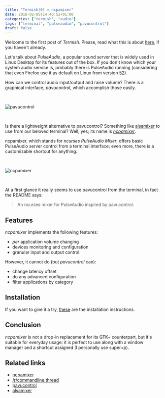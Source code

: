 ```yaml
---
title: "Termish[0] = ncpamixer"
date: 2018-02-05T14:40:52+01:00
categories: ["termish", "audio"]
tags: ["terminal", "pulseaudio", "pavucontrol"]
draft: false
---
```


Welcome to the first post of *Termish*. Please, read what this is about
[here](/blog/termish--malloc255--size/), if you haven't already.

Let's talk about _PulseAudio_, a popular sound server that is widely used in
Linux Desktop for its features out of the box. If you don't know which your
system audio service is, probably there is PulseAudio running (considering
that even Firefox use it as default on Linux from version [52][Firefox 52]).

How can we control audio input/output and raise volume? There is a graphical
interface, _pavucontrol_, which accomplish those easily.

<br/>

![pavucontrol](/img/pavucontrol.png)

<br/>

Is there a lightweight alternative to pavucontrol? Something like [alsamixer]
to use from our beloved terminal? Well, yes; its name is _[ncpamixer]_.

ncpamixer, which stands for _ncurses PulseAudio Mixer_, offers basic
PulseAudio server control from a terminal interface; even more, there is a
customizable shortcut for anything.

<br/>

![ncpamixer](/img/ncpamixer.gif)

<br/>

At a first glance it really seems to use pavucontrol from the terminal, in
fact the README says:

> An ncurses mixer for PulseAudio inspired by pavucontrol.

## Features

_ncpamixer_ implements the following features:

- _per_ application volume changing
- devices monitoring and configuration
- granular input and output control

However, it cannot do (but _pavucontrol_ can):

- change latency offset
- do any advanced configuration
- filter applications by category

## Installation

If you want to give it a try, [these][install] are the installation instructions.

## Conclusion

_ncpamixer_ is not a drop-in replacement for its GTK+ counterpart, but it's
suitable for everyday usage: it is perfect to use along with a window manager
and a shortcut assigned (I personally use super+p).

## Related links

- [ncpamixer]
- [/r/commandline thread][reddit]
- [pavucontrol]
- [alsamixer]

[Firefox 52]: https://www.bleepingcomputer.com/news/software/some-firefox-52-users-on-linux-left-without-sound/
[alsamixer]: https://en.wikipedia.org/wiki/Alsamixer
[ncpamixer]: https://github.com/fulhax/ncpamixer
[install]: https://github.com/fulhax/ncpamixer#install
[reddit]: (https://www.reddit.com/r/commandline/comments/7vey2x/termish0_ncpamixer/?ref=share&ref_source=link)
[pavucontrol]: https://freedesktop.org/software/pulseaudio/pavucontrol/

